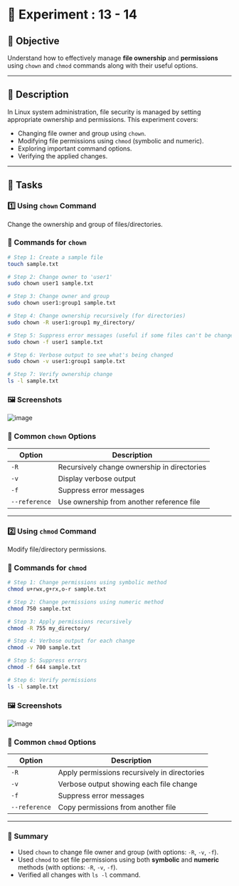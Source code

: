 # 🧪 Experiment : 13 - 14

## 📌 Objective

Understand how to effectively manage **file ownership** and **permissions** using `chown` and `chmod` commands along with their useful options.

---

## 📝 Description

In Linux system administration, file security is managed by setting appropriate ownership and permissions. This experiment covers:

- Changing file owner and group using `chown`.
- Modifying file permissions using `chmod` (symbolic and numeric).
- Exploring important command options.
- Verifying the applied changes.

---

## 🚀 Tasks

### 1️⃣ Using `chown` Command

Change the ownership and group of files/directories.

### 🔧 Commands for `chown`

```bash
# Step 1: Create a sample file
touch sample.txt

# Step 2: Change owner to 'user1'
sudo chown user1 sample.txt

# Step 3: Change owner and group
sudo chown user1:group1 sample.txt

# Step 4: Change ownership recursively (for directories)
sudo chown -R user1:group1 my_directory/

# Step 5: Suppress error messages (useful if some files can't be changed)
sudo chown -f user1 sample.txt

# Step 6: Verbose output to see what's being changed
sudo chown -v user1:group1 sample.txt

# Step 7: Verify ownership change
ls -l sample.txt
```

### 🖼️ Screenshots

![image](https://github.com/user-attachments/assets/b3ae0162-c297-4eb8-9fe8-8e359cdd7297)

### 🔑 Common `chown` Options

| Option        | Description                                  |
|--------------|----------------------------------------------|
| `-R`         | Recursively change ownership in directories  |
| `-v`         | Display verbose output                       |
| `-f`         | Suppress error messages                      |
| `--reference`| Use ownership from another reference file    |

---

### 2️⃣ Using `chmod` Command
Modify file/directory permissions.

### 🔧 Commands for `chmod`

```bash
# Step 1: Change permissions using symbolic method
chmod u+rwx,g+rx,o-r sample.txt

# Step 2: Change permissions using numeric method
chmod 750 sample.txt

# Step 3: Apply permissions recursively
chmod -R 755 my_directory/

# Step 4: Verbose output for each change
chmod -v 700 sample.txt

# Step 5: Suppress errors
chmod -f 644 sample.txt

# Step 6: Verify permissions
ls -l sample.txt
```

### 🖼️ Screenshots

![image](https://github.com/user-attachments/assets/a6c975ed-45b8-4f3c-940e-98370db21f33)

### 🔑 Common `chmod` Options

| Option        | Description                                  |
|--------------|----------------------------------------------|
| `-R`         | Apply permissions recursively in directories |
| `-v`         | Verbose output showing each file change      |
| `-f`         | Suppress error messages                      |
| `--reference`| Copy permissions from another file           |

---

### 🎯 Summary

- Used `chown` to change file owner and group (with options: `-R`, `-v`, `-f`).
- Used `chmod` to set file permissions using both **symbolic** and **numeric** methods (with options: `-R`, `-v`, `-f`).
- Verified all changes with `ls -l` command.
